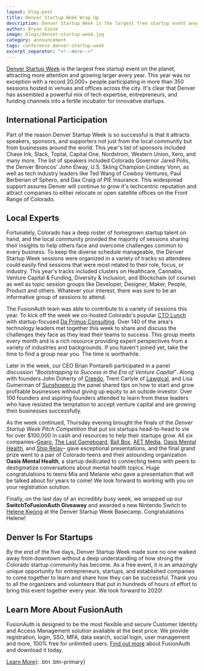 ```yaml
---
layout: blog-post
title: Denver Startup Week Wrap Up
description: Denver Startup Week is the largest free startup event anywhere. Get details on the 2019 events.
author: Bryan Giese
image: blogs/denver-startup-week.jpg
category: announcement
tags: conference denver-startup-week
excerpt_separator: "<!--more-->"
---
```


[Denver Startup Week](https://www.denverstartupweek.com) is the largest free startup event on the planet, attracting more attention and growing larger every year. This year was no exception with a record 20,000+ people participating in more than 350 sessions hosted in venues and offices across the city. It's clear that Denver has assembled a powerful mix of tech expertise, entrepreneurs, and funding channels into a fertile incubator for innovative startups.  

<!--more-->

## International Participation

Part of the reason Denver Startup Week is so successful is that it attracts speakers, sponsors, and supporters not just from the local community but from businesses around the world. This year's list of sponsors included Chase Ink, Slack, Toptal, Capital One, Nordstrom, Western Union, Xero, and many more. The list of speakers included Colorado Governor Jared Polis, the Denver Broncos' John Elway, U.S. Skiing Champion Lindsey Vonn, as well as tech industry leaders like Ted Wang of Cowboy Ventures, Paul Berberian of Sphero, and Dax Craig of PIE Insurance. This widespread support assures Denver will continue to grow it's techcentric reputation and attract companies to either relocate or open satellite offices on the Front Range of Colorado.

## Local Experts

Fortunately, Colorado has a deep roster of homegrown startup talent on hand, and the local community provided the majority of sessions sharing their insights to help others face and overcome challenges common to every business. To keep the diverse schedule manageable, the Denver Startup Week sessions were organized in a variety of tracks so attendees could easily find sessions that were most related to their role, focus, or industry. This year's tracks included clusters on Healthcare, Cannabis, Venture Capital & Funding, Diversity & Inclusion, and Blockchain (of course) as well as topic session groups like Developer, Designer, Maker, People, Product and others. Whatever your interest, there was sure to be an informative group of sessions to attend.

The FusionAuth team was able to contribute to a variety of sessions this year. To kick off the week we co-hosted Colorado's popular [CTO Lunch](https://ctolunches.com/) with startup-focused [Da Primus Consulting](https://www.daprimus.com/). Over 140 of the area's technology leaders met together this week to share and discuss the challenges they face as they lead their teams to success. This group meets every month and is a rich resource providing expert perspectives from a variety of industries and backgrounds. If you haven't joined yet, take the time to find a group near you. The time is worthwhile.

Later in the week, our CEO Brian Pontarelli participated in a panel discussion _"Bootstrapping to Success in the Era of Venture Capital"_. Along with founders John Doherty of [Creedo](https://www.getcredo.com/), Trent Carlyle of [Lawgical](https://lawgical.com), and Lisa Gumerman of [Sunshower.io](https://sunshower.io) the panel shared tips on how to start and grow profitable businesses without giving up equity to an outside investor. Over 100 founders and aspiring founders attended to learn from these leaders who have resisted the temptation to accept venture capital and are growing their businesses successfully.

As the week continued, Thursday evening brought the finals of the _Denver Startup Week Pitch Competition_ that put six startups head-to-head to vie for over $100,000 in cash and resources to help their startups grow. All six companies–[Gearo](https://outdoorgearo.com/), [The Last Gameboard](https://lastgameboard.com/), [Ball Box](https://getballbox.com/), [AET Media](https://www.linkedin.com/company/aetmedia/), [Oasis Mental Health](https://www.dcsdk12.org/about/our_district/news_archive/oasis_mental_health), and [Ship Relay](https://www.shiprelay.com/)– gave exceptional presentations, and the final grand prize went to a pair of Colorado teens and their astounding organization **Oasis Mental Health**, a startup dedicated to connecting teens with peers to destigmatize conversations about mental health topics. Huge congratulations to teens Mia and Melanie who gave a presentation that will be talked about for years to come! We look forward to working with you on your registration solution.

Finally, on the last day of an incredibly busy week, we wrapped up our **SwitchToFusionAuth Giveaway** and awarded a new Nintendo Switch to [Helene Kwong](https://twitter.com/FusionAuth/status/1176186199930621955?s=20) at the Denver Startup Week Basecamp. Congratulations Helene!

## Denver Is For Startups

By the end of the five days, Denver Startup Week made sure no one walked away from downtown without a deep understanding of how strong the Colorado startup community has become. As a free event, it is an amazingly unique opportunity for entrepreneurs, startups, and established companies to come together to learn and share how they can be successful. Thank you to all the organizers and volunteers that put in hundreds of hours of effort to bring this event together every year. We look forward to 2020!

## Learn More About FusionAuth
FusionAuth is designed to be the most flexible and secure Customer Identity and Access Management solution available at the best price. We provide registration, login, SSO, MFA, data search, social login, user management and more, 100% free for unlimited users. [Find out more](/ "FusionAuth Home") about FusionAuth and download it today.

[Learn More](/){: .btn .btn-primary}
